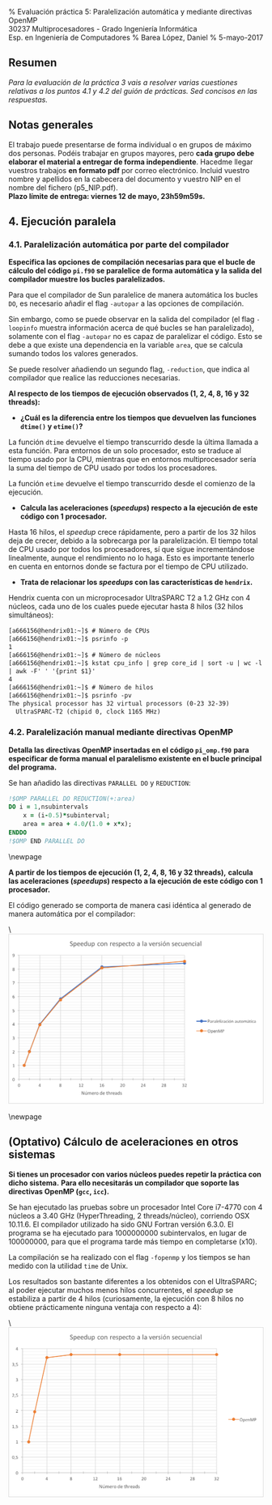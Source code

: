 % Evaluación práctica 5: Paralelización automática y mediante directivas OpenMP  
  30237 Multiprocesadores - Grado Ingeniería Informática  
  Esp. en Ingeniería de Computadores
% Barea López, Daniel
% 5-mayo-2017


## Resumen

_Para la evaluación de la práctica 3 vais a resolver varias cuestiones relativas
a los puntos 4.1 y 4.2 del guión de prácticas.
Sed concisos en las respuestas._

## Notas generales

El trabajo puede presentarse de forma individual o en grupos de máximo dos personas.
Podéis trabajar en grupos mayores, pero **cada grupo debe elaborar el material a entregar de forma independiente**.
Hacedme llegar vuestros trabajos **en formato pdf** por correo electrónico.
Incluid vuestro nombre y apellidos en la cabecera del documento y vuestro NIP en el nombre del fichero (p5_NIP.pdf).  
**Plazo límite de entrega: viernes 12 de mayo, 23h59m59s.**


## 4. Ejecución paralela

### 4.1. Paralelización automática por parte del compilador

**Especifica las opciones de compilación necesarias para que**
**el bucle de cálculo del código `pi.f90` se paralelice de forma automática y**
**la salida del compilador muestre los bucles paralelizados.**

Para que el compilador de Sun paralelice de manera automática los bucles `DO`, es necesario añadir el flag `-autopar` a las opciones de compilación.

Sin embargo, como se puede observar en la salida del compilador (el flag `-loopinfo` muestra información acerca de qué bucles se han paralelizado), solamente con el flag `-autopar` no es capaz de paralelizar el código. Esto se debe a que existe una dependencia en la variable `area`, que se calcula sumando todos los valores generados.

Se puede resolver añadiendo un segundo flag, `-reduction`, que indica al compilador que realice las reducciones necesarias.

**Al respecto de los tiempos de ejecución observados (1, 2, 4, 8, 16 y 32 threads):**

- **¿Cuál es la diferencia entre los tiempos que devuelven las funciones `dtime()` y `etime()`?**

La función `dtime` devuelve el tiempo transcurrido desde la última llamada a esta función. Para entornos de un solo procesador, esto se traduce al tiempo usado por la CPU, mientras que en entornos multiprocesador sería la suma del tiempo de CPU usado por todos los procesadores.

La función `etime` devuelve el tiempo transcurrido desde el comienzo de la ejecución.

- **Calcula las aceleraciones (_speedups_) respecto a la ejecución de este código con 1 procesador.**

Hasta 16 hilos, el _speedup_ crece rápidamente, pero a partir de los 32 hilos deja de crecer, debido a la sobrecarga por la paralelización. El tiempo total de CPU usado por todos los procesadores, sí que sigue incrementándose linealmente, aunque el rendimiento no lo haga. Esto es importante tenerlo en cuenta en entornos donde se factura por el tiempo de CPU utilizado.

- **Trata de relacionar los _speedups_ con las características de `hendrix`.**

Hendrix cuenta con un microprocesador UltraSPARC T2 a 1.2 GHz con 4 núcleos, cada uno de los cuales puede ejecutar hasta 8 hilos (32 hilos simultáneos):

```
[a666156@hendrix01:~]$ # Número de CPUs
[a666156@hendrix01:~]$ psrinfo -p
1
[a666156@hendrix01:~]$ # Número de núcleos
[a666156@hendrix01:~]$ kstat cpu_info | grep core_id | sort -u | wc -l | awk -F' ' '{print $1}'
4
[a666156@hendrix01:~]$ # Número de hilos
[a666156@hendrix01:~]$ psrinfo -pv
The physical processor has 32 virtual processors (0-23 32-39)
  UltraSPARC-T2 (chipid 0, clock 1165 MHz)
```

<!-- end of list -->


### 4.2. Paralelización manual mediante directivas OpenMP

**Detalla las directivas OpenMP insertadas en el código `pi_omp.f90`**
**para especificar de forma manual el paralelismo existente en el bucle principal del programa.**

Se han añadido las directivas `PARALLEL DO` y `REDUCTION`:

```fortran
!$OMP PARALLEL DO REDUCTION(+:area)
DO i = 1,nsubintervals
    x = (i-0.5)*subinterval;
    area = area + 4.0/(1.0 + x*x);
ENDDO
!$OMP END PARALLEL DO
```
\newpage

**A partir de los tiempos de ejecución (1, 2, 4, 8, 16 y 32 threads),**
**calcula las aceleraciones (_speedups_) respecto a la ejecución de este código con 1 procesador.**

El código generado se comporta de manera casi idéntica al generado de manera automática por el compilador:

\ ![Speedup con respecto a la versión secuencial](speedup.png)

\newpage

## (Optativo) Cálculo de aceleraciones en otros sistemas

**Si tienes un procesador con varios núcleos puedes repetir la práctica con dicho sistema.**
**Para ello necesitarás un compilador que soporte las directivas OpenMP (`gcc`, `icc`).**

Se han ejecutado las pruebas sobre un procesador Intel Core i7-4770 con 4 núcleos a 3.40 GHz (HyperThreading, 2 threads/núcleo), corriendo OSX 10.11.6. El compilador utilizado ha sido GNU Fortran versión 6.3.0. El programa se ha ejecutado para 1000000000 subintervalos, en lugar de 100000000, para que el programa tarde más tiempo en completarse (x10).

La compilación se ha realizado con el flag `-fopenmp` y los tiempos se han medido con la utilidad `time` de Unix.

Los resultados son bastante diferentes a los obtenidos con el UltraSPARC; al poder ejecutar muchos menos hilos concurrentes, el _speedup_ se estabiliza a partir de 4 hilos (curiosamente, la ejecución con 8 hilos no obtiene prácticamente ninguna ventaja con respecto a 4):

\ ![Speedup con respecto a la versión secuencial en un Intel Core i7](speedup_i7.png)
